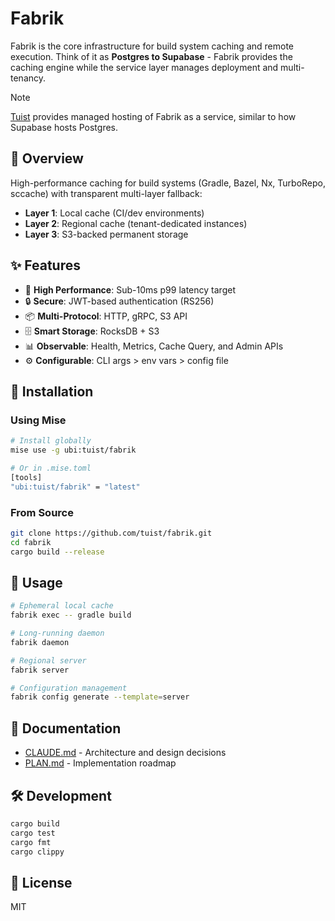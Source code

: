 # Fabrik

Fabrik is the core infrastructure for build system caching and remote execution. Think of it as **Postgres to Supabase** - Fabrik provides the caching engine while the service layer manages deployment and multi-tenancy.

> [!NOTE]
> [Tuist](https://tuist.dev) provides managed hosting of Fabrik as a service, similar to how Supabase hosts Postgres.

## 🎯 Overview

High-performance caching for build systems (Gradle, Bazel, Nx, TurboRepo, sccache) with transparent multi-layer fallback:

- **Layer 1**: Local cache (CI/dev environments)
- **Layer 2**: Regional cache (tenant-dedicated instances)
- **Layer 3**: S3-backed permanent storage

## ✨ Features

- 🚀 **High Performance**: Sub-10ms p99 latency target
- 🔒 **Secure**: JWT-based authentication (RS256)
- 📦 **Multi-Protocol**: HTTP, gRPC, S3 API
- 🗄️ **Smart Storage**: RocksDB + S3
- 📊 **Observable**: Health, Metrics, Cache Query, and Admin APIs
- ⚙️ **Configurable**: CLI args > env vars > config file

## 🚀 Installation

### Using Mise

```bash
# Install globally
mise use -g ubi:tuist/fabrik

# Or in .mise.toml
[tools]
"ubi:tuist/fabrik" = "latest"
```

### From Source

```bash
git clone https://github.com/tuist/fabrik.git
cd fabrik
cargo build --release
```

## 📘 Usage

```bash
# Ephemeral local cache
fabrik exec -- gradle build

# Long-running daemon
fabrik daemon

# Regional server
fabrik server

# Configuration management
fabrik config generate --template=server
```

## 📖 Documentation

- [CLAUDE.md](./CLAUDE.md) - Architecture and design decisions
- [PLAN.md](./PLAN.md) - Implementation roadmap

## 🛠️ Development

```bash
cargo build
cargo test
cargo fmt
cargo clippy
```

## 📝 License

MIT

